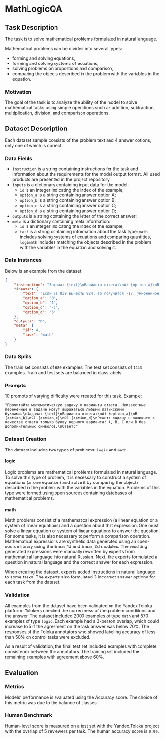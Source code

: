 # **MathLogicQA**

## Task Description

The task is to solve mathematical problems formulated in natural language.

Mathematical problems can be divided into several types:

- forming and solving equations,
- forming and solving systems of equations,
- solving problems on proportions and comparison,
- comparing the objects described in the problem with the variables in the equation.

### Motivation

The goal of the task is to analyze the ability of the model to solve mathematical tasks using simple operations such as addition, subtraction, multiplication, division, and comparison operations.

## Dataset Description

Each dataset sample consists of the problem text and 4 answer options, only one of which is correct.

### Data Fields

- `instruction` is a string containing instructions for the task and information about the requirements for the model output format. All used products are presented in the project repository;
- `inputs` is a dictionary containing input data for the model:
    - `id` is an integer indicating the index of the example;
    - `option_a` is a string containing answer option A;
    - `option_b` is a string containing answer option B;
    - `option_c` is a string containing answer option C;
    - `option_d` is a string containing answer option D;
- `outputs` is a string containing the letter of the correct answer;
- `meta` is a dictionary containing meta information:
    - `id` is an integer indicating the index of the example;
    - `task` is a string containing information about the task type: `math` includes solving systems of equations and comparing quantities, `logimath` includes matching the objects described in the problem with the variables in the equation and solving it.

### Data Instances

Below is an example from the dataset:

```json
{
    "instruction": "Задача: {text}\nВарианты ответа:\nA) {option_a}\nB) {option_b}\nC) {option_c}\nD) {option_d}\nКакой ответ является правильным? Запишите только букву верного варианта: A, B, C или D.\nОтвет: ",
    "inputs": {
        "text": "Если из 839 вычесть 924, то получится -17, умноженное на w. Каково значение переменной w?",
        "option_a": "0",
        "option_b": "1",
        "option_c": "-5",
        "option_d": "5"
    },
    "outputs": "D",
    "meta": {
        "id": 4,
        "task": "math"
    }
}
```

### Data Splits

The train set consists of  `680` examples. The test set consists of `1143` examples. Train and test sets are balanced in class labels.

### Prompts
10 prompts of varying difficulty were created for this task. Example:

 `"Прочитайте математическую задачу и варианты ответа. Неизвестные переменные в задаче могут выражаться любыми латинскими буквами.\nЗадача: {text}\nВарианты ответа:\nA) {option_a}\nB) {option_b}\nC) {option_c}\nD) {option_d}\nРешите задачу и запишите в качестве ответа только букву верного варианта: A, B, C или D без дополнительных символов.\nОтвет:"`

### Dataset Creation

The dataset includes two types of problems: `logic` and `math`.

#### logic

Logic problems are mathematical problems formulated in natural language. To solve this type of problem, it is necessary to construct a system of equations (or one equation) and solve it by comparing the objects described in the problem with the variables in the equation. Problems of this type were formed using open sources containing databases of mathematical problems.

#### math

Math problems consist of a mathematical expression (a linear equation or a system of linear equations) and a question about that expression. One must solve a linear equation or system of linear equations to answer the question. For some tasks, it is also necessary to perform a comparison operation. Mathematical expressions are synthetic data generated using an open-source library using the linear_1d and linear_2d modules. The resulting generated expressions were manually rewritten by experts from mathematical language into natural Russian. Next, the experts formulated a question in natural language and the correct answer for each expression.

When creating the dataset, experts added instructions in natural language to some tasks. The experts also formulated 3 incorrect answer options for each task from the dataset.

### Validation

All examples from the dataset have been validated on the Yandex.Toloka platform. Tolokers checked the correctness of the problem conditions and the answer. The dataset included 2000 examples of type `math` and 570 examples of type `logic`. Each example had a 3-person overlap, which could increase to 5 if the agreement on the task answer was below 70%. The responses of the Toloka annotators who showed labeling accuracy of less than 50% on control tasks were excluded.

As a result of validation, the final test set included examples with complete consistency between the annotators. The training set included the remaining examples with agreement above 60%.

## Evaluation

### Metrics

Models’ performance is evaluated using the Accuracy score. The choice of this metric was due to the balance of classes.

### Human Benchmark

Human-level score is measured on a test set with the Yandex.Toloka project with the overlap of 5 reviewers per task. The human accuracy score is `0.99`.
